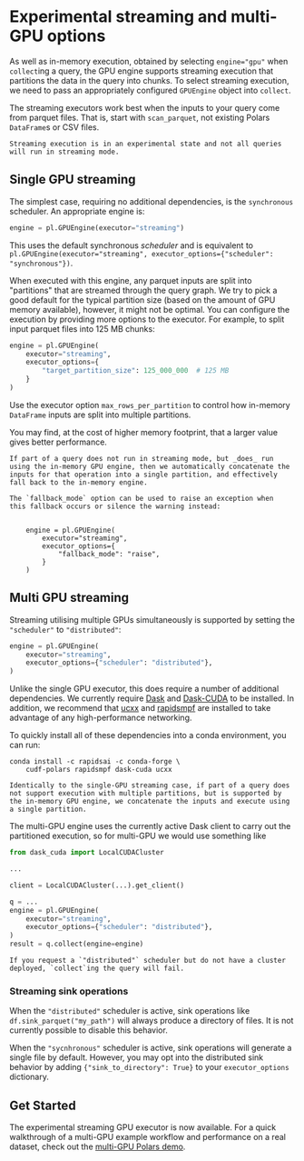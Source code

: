 # Experimental streaming and multi-GPU options

As well as in-memory execution, obtained by selecting `engine="gpu"`
when `collect`ing a query, the GPU engine supports streaming execution
that partitions the data in the query into chunks. To select streaming
execution, we need to pass an appropriately configured `GPUEngine`
object into `collect`.

The streaming executors work best when the inputs to your query come
from parquet files. That is, start with `scan_parquet`, not existing
Polars `DataFrame`s or CSV files.

````{note}
Streaming execution is in an experimental state and not all queries
will run in streaming mode.
````

## Single GPU streaming

The simplest case, requiring no additional dependencies, is the
`synchronous` scheduler. An appropriate engine is:

```python
engine = pl.GPUEngine(executor="streaming")
```

This uses the default synchronous *scheduler* and is equivalent to
`pl.GPUEngine(executor="streaming", executor_options={"scheduler": "synchronous"})`.

When executed with this engine, any parquet inputs are split into
"partitions" that are streamed through the query graph. We try to
pick a good default for the typical partition size (based on the
amount of GPU memory available), however, it might not be optimal. You
can configure the execution by providing more options to the executor.
For example, to split input parquet files into 125 MB chunks:

```python
engine = pl.GPUEngine(
    executor="streaming",
    executor_options={
        "target_partition_size": 125_000_000  # 125 MB
    }
)
```

Use the executor option `max_rows_per_partition` to control how in-memory
``DataFrame`` inputs are split into multiple partitions.

You may find, at the cost of higher memory footprint, that a larger value gives
better performance.

````{note}
If part of a query does not run in streaming mode, but _does_ run
using the in-memory GPU engine, then we automatically concatenate the
inputs for that operation into a single partition, and effectively
fall back to the in-memory engine.

The `fallback_mode` option can be used to raise an exception when
this fallback occurs or silence the warning instead:


    engine = pl.GPUEngine(
        executor="streaming",
        executor_options={
            "fallback_mode": "raise",
        }
    )
````

## Multi GPU streaming

Streaming utilising multiple GPUs simultaneously is supported by
setting the `"scheduler"` to `"distributed"`:
```python
engine = pl.GPUEngine(
    executor="streaming",
    executor_options={"scheduler": "distributed"},
)
```

Unlike the single GPU executor, this does require a number of
additional dependencies. We currently require
[Dask](https://www.dask.org/) and
[Dask-CUDA](https://docs.rapids.ai/api/dask-cuda/nightly/) to be
installed. In addition, we recommend that
[ucxx](https://github.com/rapidsai/ucxx) and
[rapidsmpf](https://github.com/rapidsai/rapidsmpf) are installed to
take advantage of any high-performance networking.

To quickly install all of these dependencies into a conda environment,
you can run:

```
conda install -c rapidsai -c conda-forge \
    cudf-polars rapidsmpf dask-cuda ucxx
```


````{note}
Identically to the single-GPU streaming case, if part of a query does
not support execution with multiple partitions, but is supported by
the in-memory GPU engine, we concatenate the inputs and execute using
a single partition.
````

The multi-GPU engine uses the currently active Dask client to carry
out the partitioned execution, so for multi-GPU we would use something
like

```python
from dask_cuda import LocalCUDACluster

...

client = LocalCUDACluster(...).get_client()

q = ...
engine = pl.GPUEngine(
    executor="streaming",
    executor_options={"scheduler": "distributed"},
)
result = q.collect(engine=engine)
```

````{warning}
If you request a `"distributed"` scheduler but do not have a cluster
deployed, `collect`ing the query will fail.
````

### Streaming sink operations

When the `"distributed"` scheduler is active, sink operations like
`df.sink_parquet("my_path")` will always produce a directory of files.
It is not currently possible to disable this behavior.

When the `"sycnhronous"` scheduler is active, sink operations will
generate a single file by default. However, you may opt into the
distributed sink behavior by adding `{"sink_to_directory": True}`
to your `executor_options` dictionary.

## Get Started

The experimental streaming GPU executor is now available. For a quick
walkthrough of a multi-GPU example workflow and performance on a real dataset,
check out the [multi-GPU Polars demo](https://github.com/rapidsai-community/showcase/blob/main/accelerated_data_processing_examples/multi_gpu_polars_demo.ipynb).

